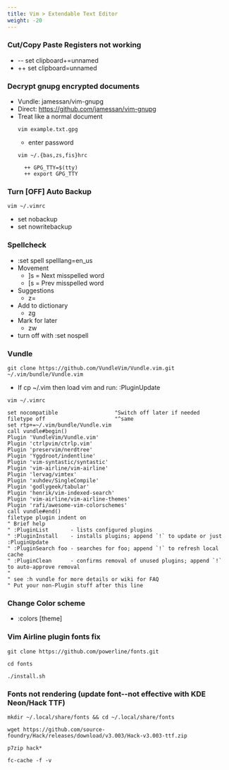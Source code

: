 ```yaml
---
title: Vim > Extendable Text Editor
weight: -20
---
```


### Cut/Copy Paste Registers not working
- \-- set clipboard+=unnamed
- ++ set clipboard=unnamed

### Decrypt gnupg encrypted documents
- Vundle: jamessan/vim-gnupg
- Direct: https://github.com/jamessan/vim-gnupg
- Treat like a normal document
    ```
    vim example.txt.gpg
    ```
    - enter password
    ```
    vim ~/.{bas,zs,fis}hrc
    ```
        ++ GPG_TTY=$(tty)
        ++ export GPG_TTY

### Turn [OFF] Auto Backup
```
vim ~/.vimrc
```
- set nobackup
- set nowritebackup

### Spellcheck
- :set spell spelllang=en_us
- Movement
    - ]s = Next misspelled word
    - [s = Prev misspelled word
- Suggestions
    - z=
- Add to dictionary
    - zg
- Mark for later
    - zw
- turn off with :set nospell

### Vundle
```
git clone https://github.com/VundleVim/Vundle.vim.git ~/.vim/bundle/Vundle.vim
```
- If cp ~/.vim then load vim and run: :PluginUpdate
```
vim ~/.vimrc
```
```    
set nocompatible                  "Switch off later if needed
filetype off                      "^same
set rtp+=~/.vim/bundle/Vundle.vim
call vundle#begin()
Plugin 'VundleVim/Vundle.vim'
Plugin 'ctrlpvim/ctrlp.vim'
Plugin 'preservim/nerdtree'
Plugin 'Yggdroot/indentline'
Plugin 'vim-syntastic/syntastic'
Plugin 'vim-airline/vim-airline'
Plugin 'lervag/vimtex'
Plugin 'xuhdev/SingleCompile'
Plugin 'godlygeek/tabular'
Plugin 'henrik/vim-indexed-search'
Plugin 'vim-airline/vim-airline-themes'
Plugin 'rafi/awesome-vim-colorschemes'
call vundle#end()
filetype plugin indent on
" Brief help
" :PluginList       - lists configured plugins
" :PluginInstall    - installs plugins; append `!` to update or just :PluginUpdate
" :PluginSearch foo - searches for foo; append `!` to refresh local cache
" :PluginClean      - confirms removal of unused plugins; append `!` to auto-approve removal
"
" see :h vundle for more details or wiki for FAQ
" Put your non-Plugin stuff after this line
```
### Change Color scheme
- :colors [theme]

### Vim Airline plugin fonts fix
```
git clone https://github.com/powerline/fonts.git
```
```
cd fonts
```
```
./install.sh
```

### Fonts not rendering (update font--not effective with KDE Neon/Hack TTF)
```
mkdir ~/.local/share/fonts && cd ~/.local/share/fonts
```
```
wget https://github.com/source-foundry/Hack/releases/download/v3.003/Hack-v3.003-ttf.zip
```
```
p7zip hack*
```
```
fc-cache -f -v
```
